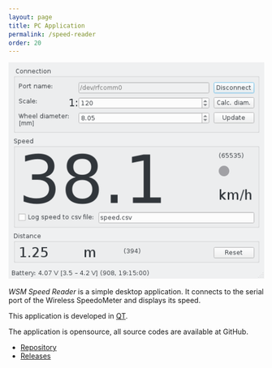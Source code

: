 ```yaml
---
layout: page
title: PC Application
permalink: /speed-reader
order: 20
---
```


![WSM Speed Reader application GUI](/assets/img/speed_reader_screenshot.png)

*WSM Speed Reader* is a simple desktop application. It connects to the serial
port of the Wireless SpeedoMeter and displays its speed.

This application is developed in [QT](https://www.qt.io/).

The application is opensource, all source codes are available at GitHub.

 * [Repository](https://github.com/kmzbrnoI/wsm-speed-reader)
 * [Releases](https://github.com/kmzbrnoI/wsm-speed-reader/releases)

